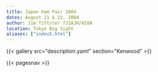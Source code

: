 ```yaml
---
title: Japan Ham Fair 2004
dates: August 21 & 22, 2004
author: Jim Tittsler 7J1AJH/AI8A
location: Tokyo Big Sight
aliases: ["index5.html"]
---
```


{{< gallery src="description.yaml" section="Kenwood" >}}

{{< pagesnav >}}

